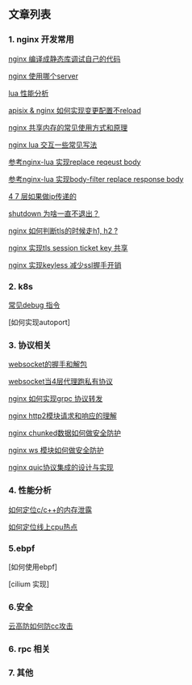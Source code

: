 ## 文章列表

### 1. nginx 开发常用
[nginx 编译成静态库调试自己的代码](nginx/nginx_as_static.md)

[nginx 使用哪个server](nginx/find_virtual_server.md)

[lua 性能分析](nginx/lua_performance.md)

[apisix & nginx 如何实现变更配置不reload](nginx/dyups_dyserver.md)

[nginx 共享内存的常见使用方式和原理](nginx/shm_example.md)

[nginx lua 交互一些常见写法](nginx/lua_c.md)

[参考nginx-lua 实现replace reqeust body](nginx/repalce_request_body.md)

[参考nginx-lua 实现body-filter replace response body](replace_response_body.md)

[4 7 层如果做ip传递的](nginx/server_addr.md)

[shutdown 为啥一直不退出？](nginx/shutdown.md)

[nginx 如何判断tls的时候走h1, h2 ?](nginx/ssl_h2.md)

[nginx 实现tls session ticket key 共享](nginx/session_ticket.md)

[nginx 实现keyless 减少ssl握手开销](nginx/keyless.md)


### 2. k8s
[常见debug 指令](k8s/debug.md)

[如何实现autoport]

### 3. 协议相关
[websocket的握手和解包](websocket/websocket_frame.md)

[websocket当4层代理跑私有协议](websocket/websocket_proxy.md)

[nginx 如何实现grpc 协议转发](nginx/grpc_implement.md)

[nginx http2模块请求和响应的理解](nginx/http2.md)

[nginx chunked数据如何做安全防护](nginx/chunked.md)

[nginx ws 模块如何做安全防护](nginx/ws_waf.md)

[nginx quic协议集成的设计与实现](nginx/quic.md)


### 4. 性能分析

[如何定位c/c++的内存泄露](nginx/mem_leak.md)

[如何定位线上cpu热点](c/cpu_profile.md)

### 5.ebpf
[如何使用ebpf]

[cilium 实现]

### 6.安全
[云高防如何防cc攻击](waf/cc.md)

### 6. rpc 相关

### 7. 其他
